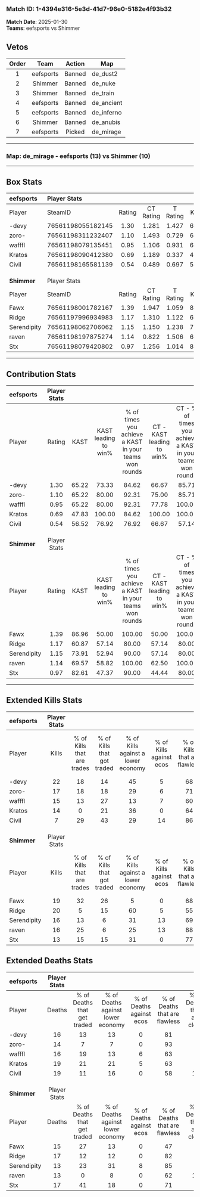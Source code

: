 ### Match ID: 1-4394e316-5e3d-41d7-96e0-5182e4f93b32  
**Match Date**: 2025-01-30  
**Teams**: eefsports vs Shimmer  

## Vetos  

| Order | Team | Action | Map |
| :---: | :--: | :----: | --- |
| 1 | eefsports | Banned | de_dust2 |
| 2 | Shimmer | Banned | de_nuke |
| 3 | Shimmer | Banned | de_train |
| 4 | eefsports | Banned | de_ancient |
| 5 | eefsports | Banned | de_inferno |
| 6 | Shimmer | Banned | de_anubis |
| 7 | eefsports | Picked | de_mirage |

---  

### **Map**: de_mirage - eefsports (13) vs Shimmer (10)  
---  

## Box Stats  

| **eefsports** | Player Stats      |        |           |          |       |      |       |         |        |      |     |
| :- | :- | :-: | :-: | :-: | :-: | :-: | :-: | :-: | :-: | :-: | :-: |
| Player        | SteamID           | Rating | CT Rating | T Rating | KAST  | ADR  | Kills | Assists | Deaths | K/D  | HS% |
| -devy         | 76561198055182145 |  1.30  |   1.281   |  1.427   | 65.22 | 91.5 |  22   |    4    |   16   | 1.38 | 45  |
| zoro-         | 76561198311232407 |  1.10  |   1.493   |  0.729   | 65.22 | 70.7 |  17   |    6    |   14   | 1.21 | 70  |
| wafffl        | 76561198079135451 |  0.95  |   1.106   |  0.931   | 65.22 | 62.7 |  15   |    5    |   16   | 0.94 | 46  |
| Kratos        | 76561198090412380 |  0.69  |   1.189   |  0.337   | 47.83 | 56.5 |  14   |    2    |   19   | 0.74 | 21  |
| Civil         | 76561198165581139 |  0.54  |   0.489   |  0.697   | 56.52 | 64.3 |   7   |    8    |   19   | 0.37 | 57  |
|               |                   |        |           |          |       |      |       |         |        |      |     |
|               |                   |        |           |          |       |      |       |         |        |      |     |
|               |                   |        |           |          |       |      |       |         |        |      |     |
| **Shimmer**   | Player Stats      |        |           |          |       |      |       |         |        |      |     |
| Player        | SteamID           | Rating | CT Rating | T Rating | KAST  | ADR  | Kills | Assists | Deaths | K/D  | HS% |
| Fawx          | 76561198001782167 |  1.39  |   1.947   |  1.059   | 86.96 | 97.0 |  19   |    4    |   15   | 1.27 | 15  |
| Ridge         | 76561197996934983 |  1.17  |   1.310   |  1.122   | 60.87 | 89.0 |  20   |    4    |   17   | 1.18 | 40  |
| Serendipity   | 76561198062706062 |  1.15  |   1.150   |  1.238   | 73.91 | 70.0 |  16   |    5    |   13   | 1.23 | 37  |
| raven         | 76561198197875274 |  1.14  |   0.822   |  1.506   | 69.57 | 81.4 |  16   |    2    |   13   | 1.23 | 50  |
| Stx           | 76561198079420802 |  0.97  |   1.256   |  1.014   | 82.61 | 59.7 |  13   |    4    |   17   | 0.76 | 53  |
---  

## Contribution Stats  

| **eefsports** | Player Stats |       |                      |                                                        |                           |                                                             |                          |                                                            |
| :- | :-: | :-: | :-: | :-: | :-: | :-: | :-: | :-: |
| Player        |    Rating    | KAST  | KAST leading to win% | % of times you achieve a KAST in your teams won rounds | CT - KAST leading to win% | CT - % of times you achieve a KAST in your teams won rounds | T - KAST leading to win% | T - % of times you achieve a KAST in your teams won rounds |
| -devy         |     1.30     | 65.22 |        73.33         |                         84.62                          |           66.67           |                            85.71                            |          83.33           |                           83.33                            |
| zoro-         |     1.10     | 65.22 |        80.00         |                         92.31                          |           75.00           |                            85.71                            |          85.71           |                           100.00                           |
| wafffl        |     0.95     | 65.22 |        80.00         |                         92.31                          |           77.78           |                           100.00                            |          83.33           |                           83.33                            |
| Kratos        |     0.69     | 47.83 |        100.00        |                         84.62                          |          100.00           |                           100.00                            |          100.00          |                           66.67                            |
| Civil         |     0.54     | 56.52 |        76.92         |                         76.92                          |           66.67           |                            57.14                            |          85.71           |                           100.00                           |
|               |              |       |                      |                                                        |                           |                                                             |                          |                                                            |
|               |              |       |                      |                                                        |                           |                                                             |                          |                                                            |
|               |              |       |                      |                                                        |                           |                                                             |                          |                                                            |
| **Shimmer**   | Player Stats |       |                      |                                                        |                           |                                                             |                          |                                                            |
| Player        |    Rating    | KAST  | KAST leading to win% | % of times you achieve a KAST in your teams won rounds | CT - KAST leading to win% | CT - % of times you achieve a KAST in your teams won rounds | T - KAST leading to win% | T - % of times you achieve a KAST in your teams won rounds |
| Fawx          |     1.39     | 86.96 |        50.00         |                         100.00                         |           50.00           |                           100.00                            |          50.00           |                           100.00                           |
| Ridge         |     1.17     | 60.87 |        57.14         |                         80.00                          |           57.14           |                            80.00                            |          57.14           |                           80.00                            |
| Serendipity   |     1.15     | 73.91 |        52.94         |                         90.00                          |           57.14           |                            80.00                            |          50.00           |                           100.00                           |
| raven         |     1.14     | 69.57 |        58.82         |                         100.00                         |           62.50           |                           100.00                            |          55.56           |                           100.00                           |
| Stx           |     0.97     | 82.61 |        47.37         |                         90.00                          |           44.44           |                            80.00                            |          50.00           |                           100.00                           |
---  

## Extended Kills Stats  

| **eefsports** | Player Stats |                            |                            |                                    |                         |                              |                                 |                                       |                    |           |
| :- | :-: | :-: | :-: | :-: | :-: | :-: | :-: | :-: | :-: | :-: |
| Player        |    Kills     | % of Kills that are trades | % of Kills that got traded | % of Kills against a lower economy | % of Kills against ecos | % of Kills that are flawless | % of Kills that are close duels | % of Kills that are assisted by flash | Pistol Round Kills | AWP Kills |
| -devy         |      22      |             18             |             14             |                 45                 |            5            |              68              |                5                |                   5                   |         5          |     1     |
| zoro-         |      17      |             18             |             18             |                 29                 |            6            |              71              |                0                |                   6                   |         1          |     1     |
| wafffl        |      15      |             13             |             27             |                 13                 |            7            |              60              |                7                |                   7                   |         5          |     1     |
| Kratos        |      14      |             0              |             21             |                 36                 |            0            |              64              |                0                |                   0                   |         11         |     2     |
| Civil         |      7       |             29             |             43             |                 29                 |           14            |              86              |                0                |                   0                   |         0          |     1     |
|               |              |                            |                            |                                    |                         |                              |                                 |                                       |                    |           |
|               |              |                            |                            |                                    |                         |                              |                                 |                                       |                    |           |
|               |              |                            |                            |                                    |                         |                              |                                 |                                       |                    |           |
| **Shimmer**   | Player Stats |                            |                            |                                    |                         |                              |                                 |                                       |                    |           |
| Player        |    Kills     | % of Kills that are trades | % of Kills that got traded | % of Kills against a lower economy | % of Kills against ecos | % of Kills that are flawless | % of Kills that are close duels | % of Kills that are assisted by flash | Pistol Round Kills | AWP Kills |
| Fawx          |      19      |             32             |             26             |                 5                  |            0            |              68              |                5                |                  11                   |         11         |     4     |
| Ridge         |      20      |             5              |             15             |                 60                 |            5            |              55              |               10                |                   0                   |         2          |     0     |
| Serendipity   |      16      |             13             |             6              |                 31                 |           13            |              69              |                0                |                   0                   |         1          |     1     |
| raven         |      16      |             25             |             6              |                 25                 |           13            |              88              |                0                |                   0                   |         1          |     1     |
| Stx           |      13      |             15             |             15             |                 31                 |            0            |              77              |                8                |                   0                   |         0          |     2     |
## Extended Deaths Stats  

| **eefsports** | Player Stats |                             |                                   |                          |                               |                            |                           |               |
| :- | :-: | :-: | :-: | :-: | :-: | :-: | :-: | :-: |
| Player        |    Deaths    | % of Deaths that get traded | % of Deaths against lower economy | % of Deaths against ecos | % of Deaths that are flawless | % of Deaths that are close | % of Deaths while blinded | Deaths to AWP |
| -devy         |      16      |             13              |                13                 |            0             |              81               |             6              |             0             |       5       |
| zoro-         |      14      |              7              |                 7                 |            0             |              93               |             0              |             7             |       3       |
| wafffl        |      16      |             19              |                13                 |            6             |              63               |             6              |             0             |       1       |
| Kratos        |      19      |             21              |                21                 |            5             |              63               |             0              |             5             |       5       |
| Civil         |      19      |             11              |                16                 |            0             |              58               |             11             |             0             |       1       |
|               |              |                             |                                   |                          |                               |                            |                           |               |
|               |              |                             |                                   |                          |                               |                            |                           |               |
|               |              |                             |                                   |                          |                               |                            |                           |               |
| **Shimmer**   | Player Stats |                             |                                   |                          |                               |                            |                           |               |
| Player        |    Deaths    | % of Deaths that get traded | % of Deaths against lower economy | % of Deaths against ecos | % of Deaths that are flawless | % of Deaths that are close | % of Deaths while blinded | Deaths to AWP |
| Fawx          |      15      |             27              |                13                 |            0             |              47               |             0              |             7             |       4       |
| Ridge         |      17      |             12              |                12                 |            0             |              82               |             0              |             6             |       7       |
| Serendipity   |      13      |             23              |                31                 |            8             |              85               |             0              |             0             |       3       |
| raven         |      13      |              0              |                 8                 |            0             |              62               |             15             |             0             |       2       |
| Stx           |      17      |             41              |                18                 |            0             |              71               |             0              |             6             |       6       |
